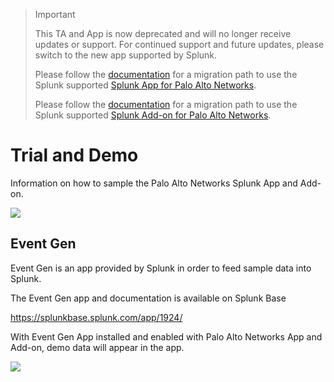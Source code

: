 >> [!IMPORTANT]
>This TA and App is now deprecated and will no longer receive updates or support. For continued support and future updates, please switch to the new app supported by Splunk.
>
>Please follow the [documentation](https://splunk.github.io/splunk-app-for-palo-alto-networks/Installationoverview/) for a migration path to use the Splunk supported
[Splunk App for Palo Alto Networks](https://splunkbase.splunk.com/app/7505).
>
>Please follow the [documentation](https://splunk.github.io/splunk-add-on-for-palo-alto-networks/MigrationPaths/) for a migration path to use the Splunk supported [Splunk Add-on for Palo Alto Networks](https://splunkbase.splunk.com/app/7523).

Trial and Demo
==============

Information on how to sample the Palo Alto Networks Splunk App and Add-on.

![](/splunk/img/traffic_demo.png)

Event Gen
---------

Event Gen is an app provided by Splunk in order to feed sample data into Splunk.

The Event Gen app and documentation is available on Splunk Base

<https://splunkbase.splunk.com/app/1924/>

With Event Gen App installed and enabled with Palo Alto Networks App and Add-on, demo data will appear in the app.

![](/splunk/img/eventgen.png)

